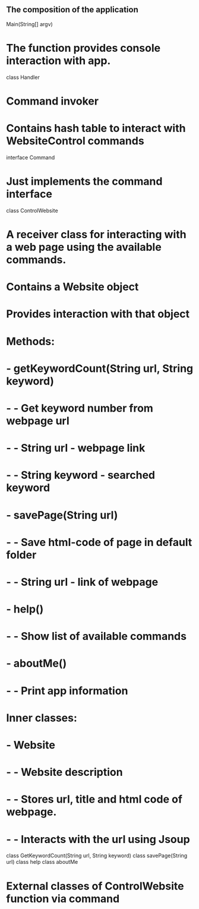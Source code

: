 The composition of the application
----------------------------------
Main(String[] argv) 
# The function provides console interaction with app.

class Handler
# Command invoker
# Contains hash table to interact with WebsiteControl commands

interface Command
# Just implements the command interface

class ControlWebsite
# A receiver class for interacting with a web page using the available commands.
# Contains a Website object
# Provides interaction with that object

# Methods:
# - getKeywordCount(String url, String keyword)
# - - Get keyword number from webpage url
# - - String url - webpage link
# - - String keyword - searched keyword

# - savePage(String url)
# - - Save html-code of page in default folder
# - - String url - link of webpage

# - help()
# - - Show list of available commands

# - aboutMe()
# - - Print app information

# Inner classes:
# - Website
# - - Website description
# - - Stores url, title and html code of webpage.
# - - Interacts with the url using Jsoup

class GetKeywordCount(String url, String keyword)
class savePage(String url)
class help
class aboutMe
# External classes of ControlWebsite function via command
